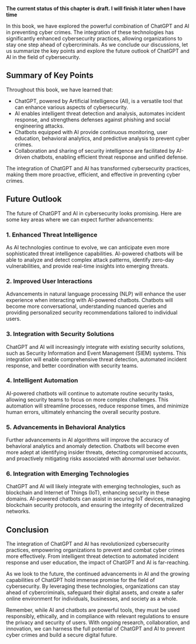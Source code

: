 **The current status of this chapter is draft. I will finish it later when I have time**

In this book, we have explored the powerful combination of ChatGPT and AI in preventing cyber crimes. The integration of these technologies has significantly enhanced cybersecurity practices, allowing organizations to stay one step ahead of cybercriminals. As we conclude our discussions, let us summarize the key points and explore the future outlook of ChatGPT and AI in the field of cybersecurity.

Summary of Key Points
---------------------

Throughout this book, we have learned that:

* ChatGPT, powered by Artificial Intelligence (AI), is a versatile tool that can enhance various aspects of cybersecurity.
* AI enables intelligent threat detection and analysis, automates incident response, and strengthens defenses against phishing and social engineering attacks.
* Chatbots equipped with AI provide continuous monitoring, user education, behavioral analytics, and predictive analysis to prevent cyber crimes.
* Collaboration and sharing of security intelligence are facilitated by AI-driven chatbots, enabling efficient threat response and unified defense.

The integration of ChatGPT and AI has transformed cybersecurity practices, making them more proactive, efficient, and effective in preventing cyber crimes.

Future Outlook
--------------

The future of ChatGPT and AI in cybersecurity looks promising. Here are some key areas where we can expect further advancements:

### 1. Enhanced Threat Intelligence

As AI technologies continue to evolve, we can anticipate even more sophisticated threat intelligence capabilities. AI-powered chatbots will be able to analyze and detect complex attack patterns, identify zero-day vulnerabilities, and provide real-time insights into emerging threats.

### 2. Improved User Interactions

Advancements in natural language processing (NLP) will enhance the user experience when interacting with AI-powered chatbots. Chatbots will become more conversational, understanding nuanced queries and providing personalized security recommendations tailored to individual users.

### 3. Integration with Security Solutions

ChatGPT and AI will increasingly integrate with existing security solutions, such as Security Information and Event Management (SIEM) systems. This integration will enable comprehensive threat detection, automated incident response, and better coordination with security teams.

### 4. Intelligent Automation

AI-powered chatbots will continue to automate routine security tasks, allowing security teams to focus on more complex challenges. This automation will streamline processes, reduce response times, and minimize human errors, ultimately enhancing the overall security posture.

### 5. Advancements in Behavioral Analytics

Further advancements in AI algorithms will improve the accuracy of behavioral analytics and anomaly detection. Chatbots will become even more adept at identifying insider threats, detecting compromised accounts, and proactively mitigating risks associated with abnormal user behavior.

### 6. Integration with Emerging Technologies

ChatGPT and AI will likely integrate with emerging technologies, such as blockchain and Internet of Things (IoT), enhancing security in these domains. AI-powered chatbots can assist in securing IoT devices, managing blockchain security protocols, and ensuring the integrity of decentralized networks.

Conclusion
----------

The integration of ChatGPT and AI has revolutionized cybersecurity practices, empowering organizations to prevent and combat cyber crimes more effectively. From intelligent threat detection to automated incident response and user education, the impact of ChatGPT and AI is far-reaching.

As we look to the future, the continued advancements in AI and the growing capabilities of ChatGPT hold immense promise for the field of cybersecurity. By leveraging these technologies, organizations can stay ahead of cybercriminals, safeguard their digital assets, and create a safer online environment for individuals, businesses, and society as a whole.

Remember, while AI and chatbots are powerful tools, they must be used responsibly, ethically, and in compliance with relevant regulations to ensure the privacy and security of users. With ongoing research, collaboration, and innovation, we can harness the full potential of ChatGPT and AI to prevent cyber crimes and build a secure digital future.
